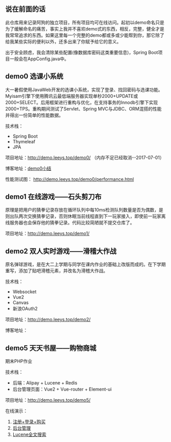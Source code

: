 ## 说在前面的话

此仓库用来记录阿狗的独立项目，所有项目均可在线访问。起初以demo命名只是为了缓解命名的痛苦，事实上我并不喜欢demo式的东西，相反，完整，健全才是我常常追求的东西。如果这里每一个完整的demo都或多或少能帮到你，那它除了给我某些实际的便利以外，还多出来了你赋予给它的意义。

出于安全顾虑，我会清除某些配置(像数据库密码这类重要信息)，Spring Boot项目一般会在AppConfig.java中。

## demo0 选课小系统
大一暑假使用JavaWeb开发的选课小系统，实现了登录、找回密码与选课功能。Myisam引擎下使用腾讯云最低端服务器实现单秒2000+UPDATE或2000+SELECT。后用框架进行重构与优化，在支持事务的Innodb引擎下实现2000+TPS。重构期间测试了Servlet、Spring MVC与JDBC、ORM混搭的性能并得出一份简单的性能数据。

技术栈：
- Spring Boot
- Thymeleaf
- JPA

项目地址：http://demo.leeys.top/demo0/ （内存不足已经取消--2017-07-01）

博客地址：[demo0小结](http://leeys.top/2017/04/28/demo0%E5%B0%8F%E7%BB%93/)

性能测试图： http://demo.leeys.top/demo0/performance.html


## demo1 在线游戏——石头剪刀布

原理是把用户的猜拳记录存放在循环队列中每10ms检测队列数量是否为偶数，是则出队两次交换猜拳记录，否则休眠当前线程直到下一玩家接入，即使前一玩家离线服务器也会保存他的猜拳记录。代码比较简陋就不提交仓库了。

项目地址：http://demo.leeys.top/demo1/

## demo2 双人实时游戏——滑稽大作战

原名弹球游戏，是在大二上学期与同学在课内作业的基础上改版而成的。在下学期重写，添加了贴吧滑稽元素，并改名为滑稽大作战。

技术栈：
- Websocket
- Vue2
- Canvas
- 新浪OAuth2

项目地址：http://demo.leeys.top/demo2/

博客地址：

## demo5 天天书屋——购物商城

期末PHP作业

技术栈：

- 后端：Alipay + Lucene + Redis
- 后台管理页面：Vue2 + Vue-router + Element-ui

项目地址：http://demo.leeys.top/demo5/

在线演示：

1. [注册+登录+购买](http://static.leeys.top/demo5_2.gif)
2. [后台管理](http://static.leeys.top/demo5_3.gif)
3. [Lucene全文搜索](http://static.leeys.top/demo5_4.gif)
